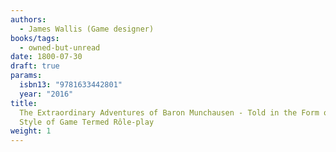 ```yaml
---
authors:
  - James Wallis (Game designer)
books/tags:
  - owned-but-unread
date: 1800-07-30
draft: true
params:
  isbn13: "9781633442801"
  year: "2016"
title:
  The Extraordinary Adventures of Baron Munchausen - Told in the Form of a New
  Style of Game Termed Rôle-play
weight: 1
---
```


<!--more-->
